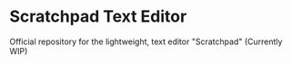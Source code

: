 # Scratchpad Text Editor
Official repository for the lightweight, text editor "Scratchpad" (Currently WIP)
